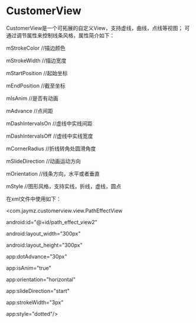 # CustomerView

CustomerView是一个可拓展的自定义View，支持虚线，曲线，点线等视图；
可通过调节属性来控制线条风格，属性简介如下：

mStrokeColor   	    //描边颜色

mStrokeWidth   	    //描边宽度

mStartPosition 	    //起始坐标

mEndPosition   	    //截至坐标

mIsAnim    		      //是否有动画

mAdvance       	    //点间距

mDashIntervalsOn    //虚线中实线间距

mDashIntervalsOff   //虚线中实线宽度

mCornerRadius  	    //折线转角处圆滑角度

mSlideDirection	    //动画运动方向

mOrientation   	    //线条方向，水平或者垂直

mStyle         	    //图形风格，支持实线，折线，虚线，圆点

在xml文件中使用如下：

<com.jaymz.customerview.view.PathEffectView

   android:id="@+id/path_effect_view2"

   android:layout_width="300px"

   android:layout_height="300px"

   app:dotAdvance="30px"
 
   app:isAnim="true"

   app:orientation="horizontal"

   app:slideDirection="start"

   app:strokeWidth="3px"

   app:style="dotted"/>
